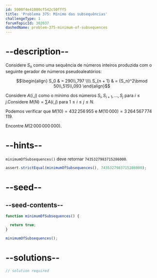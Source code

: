 ```yaml
---
id: 5900f4e41000cf542c50fff5
title: 'Problema 375: Mínimo das subsequências'
challengeType: 1
forumTopicId: 302037
dashedName: problem-375-minimum-of-subsequences
---
```


# --description--

Considere $S_n$ como uma sequência de números inteiros produzida com o seguinte gerador de números pseudoaleatórios:

$$\begin{align}
        S_0 & = 290\\,797 \\\\
  S_{n + 1} & = {S_n}^2\bmod 50\\,515\\,093
\end{align}$$

Considere $A(i, j)$ como o mínimo dos números $S_i, S_{i + 1}, \ldots, S_j$ para $i ≤ j$.Considere $M(N) = \sum A(i, j)$ para $1 ≤ i ≤ j ≤ N$.

Podemos verificar que $M(10) = 432\,256\,955$ e $M(10\,000) = 3\,264\,567\,774\,119$.

Encontre $M(2\,000\,000\,000)$.

# --hints--

`minimumOfSubsequences()` deve retornar `7435327983715286000`.

```js
assert.strictEqual(minimumOfSubsequences(), 7435327983715286000);
```

# --seed--

## --seed-contents--

```js
function minimumOfSubsequences() {

  return true;
}

minimumOfSubsequences();
```

# --solutions--

```js
// solution required
```
